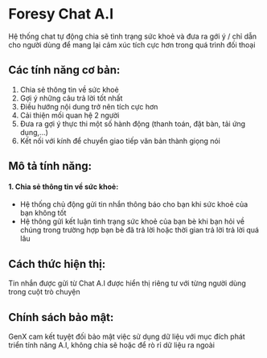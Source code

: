 # Foresy Chat A.I

Hệ thống chat tự động chia sẽ tình trạng sức khoẻ và đưa ra gới ý / chỉ dẫn cho người dùng để mang lại cảm xúc tích cực hơn trong quá trình đối thoại

## Các tính năng cơ bản:

1. Chia sẻ thông tin về sức khoẻ
2. Gợi ý những câu trả lời tốt nhất
3. Điều hướng nội dung trở nên tích cực hơn
4. Cải thiện mối quan hệ 2 người
5. Đưa ra gợi ý thực thi một số hành động (thanh toán, đặt bàn, tải ứng dụng,...)
6. Kết nối với kính để chuyển giao tiếp văn bản thành giọng nói

## Mô tả tính năng:

#### 1. Chia sẻ thông tin về sức khoẻ:
- Hệ thống chủ động gửi tin nhắn thông báo cho bạn khi sức khoẻ của bạn không tốt
- Hệ thông gửi kết luận tình trạng sức khoẻ của bạn bè khi bạn hỏi về chúng trong trường hợp bạn bè đã trả lời hoặc thời gian trả lời trả lời quá lâu


## Cách thức hiện thị:

Tin nhắn được gửi từ Chat A.I được hiển thị riêng tư với từng người dùng trong cuột trò chuyện

## Chính sách bảo mật:

GenX cam kết tuyệt đối bảo mật việc sử dụng dữ liệu với mục đích phát triển tính năng A.I, không chia sẽ hoặc để rò rỉ dữ liệu ra ngoài